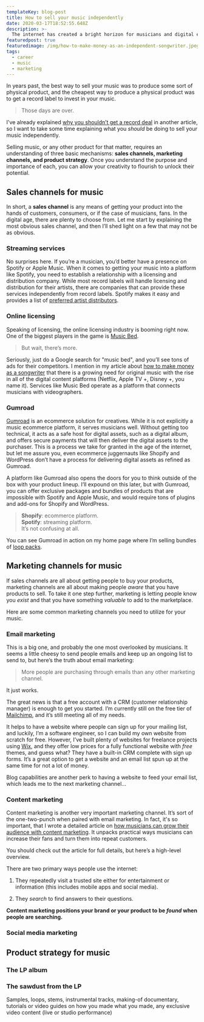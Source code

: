 ```yaml
---
templateKey: blog-post
title: How to sell your music independently
date: 2020-03-17T18:52:55.648Z
description: >-
  The internet has created a bright horizon for musicians and digital entrepreneurs. There are plenty of new sales channels for musicians to step into that can unlock a lot of earning potential. Here are some great ways musicians can sell their music independently.
featuredpost: true
featuredimage: /img/how-to-make-money-as-an-independent-songwriter.jpeg
tags:
  - career
  - music
  - marketing
---
```


In years past, the best way to sell your music was to produce some sort of physical product, and the cheapest way to produce a physical product was to get a record label to invest in your music.

> Those days are over.

I've already explained [why you shouldn’t get a record deal](/blog/how-to-get-a-record-deal-and-why-you-shouldnt) in another article, so I want to take some time explaining what you _should_ be doing to sell your music independently.

Selling music, or any other product for that matter, requires an understanding of three basic mechanisms: **sales channels, marketing channels, and product strategy**. Once you understand the purpose and importance of each, you can allow your creativity to flourish to unlock their potential.

## Sales channels for music

In short, a **sales channel** is any means of getting your product into the hands of customers, consumers, or if the case of musicians, fans. In the digital age, there are plenty to choose from. Let me start by explaining the most obvious sales channel, and then I’ll shed light on a few that may not be as obvious.

### Streaming services

No surprises here. If you’re a musician, you’d better have a presence on Spotify or Apple Music. When it comes to getting your music into a platform like Spotify, you need to establish a relationship with a licensing and distribution company. While most record labels will handle licensing and distribution for their artists, there are companies that can provide these services independently from record labels. Spotify makes it easy and provides a list of <a href="https://artists.spotify.com/directory/distribution" target="_blank" rel="noopener noreferrer">preferred artist distributors</a>.

### Online licensing

Speaking of licensing, the online licensing industry is booming right now. One of the biggest players in the game is <a href="https://www.musicbed.com/" target="_blank" rel="noopener noreferrer">Music Bed</a>.

> But wait, there’s more.

Seriously, just do a Google search for "music bed", and you’ll see tons of ads for their competitors. I mention in my article about [how to make money as a songwriter](/blog/how-to-make-money-as-an-independent-songwriter/) that there is a growing need for original music with the rise in all of the digital content platforms (Netflix, Apple TV +, Disney +, you name it). Services like Music Bed operate as a platform that connects musicians with videographers.

### Gumroad

<a href="https://gumroad.com/" target="_blank" rel="noopener noreferrer">Gumroad</a> is an ecommerce solution for creatives. While it is not explicitly a music ecommerce platform, it serves musicians well. Without getting too technical, it acts as a safe host for digital assets, such as a digital album, and offers secure payments that will then deliver the digital assets to the purchaser. This is a process we take for granted in the age of the internet, but let me assure you, even ecommerce juggernauts like Shopify and WordPress don’t have a process for delivering digital assets as refined as Gumroad.

A platform like Gumroad also opens the doors for you to think outside of the box with your product lineup. I’ll expound on this later, but with Gumroad, you can offer exclusive packages and bundles of products that are impossible with Spotify and Apple Music, and would require tons of plugins and add-ons for Shopify and WordPress.

> **Shopify**: ecommerce platform.<br>**Spotify**: streaming platform.<br>It’s not confusing at all.

You can see Gumroad in action on my home page where I’m selling bundles of [loop packs](/#products).

## Marketing channels for music

If sales channels are all about getting people to buy your products, marketing channels are all about making people _aware_ that you have products to sell. To take it one step further, marketing is letting people know you _exist_ and that you have something _valuable_ to add to the marketplace.

Here are some common marketing channels you need to utilize for your music.

### Email marketing

This is a big one, and probably the one most overlooked by musicians. It seems a little cheesy to send people emails and keep up an ongoing list to send to, but here’s the truth about email marketing:

> More people are purchasing through emails than any other marketing channel.

It just works.

The great news is that a free account with a CRM (customer relationship manager) is enough to get you started. I’m currently still on the free tier of <a href="https://mailchimp.com/" target="_blank" rel="noopener noreferrer">Mailchimp</a>, and it’s still meeting all of my needs.

It helps to have a website where people can sign up for your mailing list, and luckily, I’m a software engineer, so I can build my own website from scratch for free. However, I’ve built plenty of websites for freelance projects using <a href="https://www.wix.com/" target="_blank" rel="noopener noreferrer">Wix</a>, and they offer low prices for a fully functional website with _free_ themes, and guess what? They have a built-in CRM complete with sign up forms. It’s a great option to get a website and an email list spun up at the same time for not a lot of money.

Blog capabilities are another perk to having a website to feed your email list, which leads me to the next marketing channel...

### Content marketing

Content marketing is another very important marketing channel. It’s sort of the one-two-punch when paired with email marketing. In fact, it's so important, that I wrote a detailed article on [how musicians can grow their audience with content marketing](/blog/how-musicians-can-grow-their-audience-with-content-marketing/). It unpacks practical ways musicians can increase their fans and turn them into repeat customers.

You should check out the article for full details, but here’s a high-level overview.

There are two primary ways people use the internet:

1. They repeatedly visit a trusted site either for entertainment or information (this includes mobile apps and social media).

2. They _search_ to find answers to their questions.

**Content marketing positions your brand or your product to be _found_ when people are searching.**

### Social media marketing

## Product strategy for music

### The LP album

### The sawdust from the LP

Samples, loops, stems, instrumental tracks, making-of documentary, tutorials or video guides on how you made what you made, any exclusive video content (live or studio performance)
